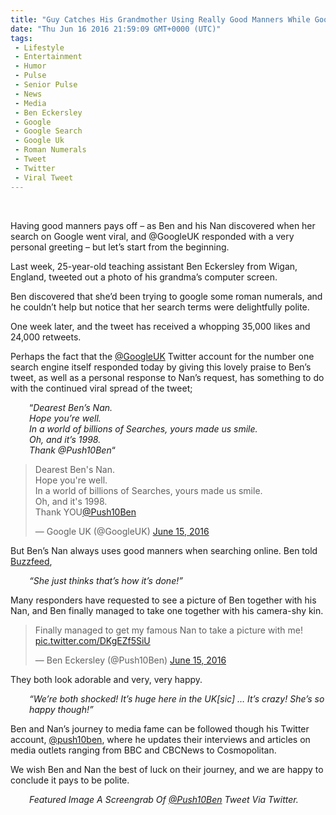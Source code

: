 ```yaml
---
title: "Guy Catches His Grandmother Using Really Good Manners While Googling"
date: "Thu Jun 16 2016 21:59:09 GMT+0000 (UTC)"
tags: 
 - Lifestyle
 - Entertainment
 - Humor
 - Pulse
 - Senior Pulse
 - News
 - Media
 - Ben Eckersley
 - Google
 - Google Search
 - Google Uk
 - Roman Numerals
 - Tweet
 - Twitter
 - Viral Tweet
---
```

<p><!--OffDef--><br>
<!--Ads1--></p><p>Having good manners pays off &#x2013; as Ben and his Nan discovered when her search on Google went viral, and @GoogleUK responded with a very personal greeting &#x2013; but let&#x2019;s start from the beginning.</p><p>Last week, 25-year-old teaching assistant Ben Eckersley from Wigan, England, tweeted out a photo of his grandma&#x2019;s computer screen.</p><p>Ben discovered that she&#x2019;d been trying to google some roman numerals, and he couldn&#x2019;t help but notice that her search terms were delightfully polite.</p><p><script async src="//platform.twitter.com/widgets.js" charset="utf-8"></script></p><p>One week later, and the tweet has received a whopping 35,000 likes and 24,000 retweets.</p><p>Perhaps the fact that the <a href="https://twitter.com/GoogleUK" onclick="__gaTracker(&apos;send&apos;, &apos;event&apos;, &apos;outbound-article&apos;, &apos;https://twitter.com/GoogleUK&apos;, &apos;@GoogleUK&apos;);">@GoogleUK</a> Twitter account for the number one search engine itself responded today by giving this lovely praise to Ben&#x2019;s tweet, as well as a personal response to Nan&#x2019;s request, has something to do with the continued viral spread of the tweet;</p><p style="padding-left: 30px;">&#x201C;<em>Dearest Ben&#x2019;s Nan.</em><br>
<em> Hope you&#x2019;re well.</em><br>
<em> In a world of billions of Searches, yours made us smile.</em><br>
<em> Oh, and it&#x2019;s 1998.</em><br>
<em>Thank @Push10Ben</em>&#x201C;</p><blockquote class="twitter-tweet" data-width="500"><p lang="en" dir="ltr">Dearest Ben&apos;s Nan. <br>Hope you&apos;re well. <br>In a world of billions of Searches, yours made us smile. <br>Oh, and it&apos;s 1998. <br>Thank YOU<a href="https://twitter.com/Push10Ben" onclick="__gaTracker(&apos;send&apos;, &apos;event&apos;, &apos;outbound-article&apos;, &apos;https://twitter.com/Push10Ben&apos;, &apos;@Push10Ben&apos;);">@Push10Ben</a></p>
<p>&#x2014; Google UK (@GoogleUK) <a href="https://twitter.com/GoogleUK/status/743021042822750209" onclick="__gaTracker(&apos;send&apos;, &apos;event&apos;, &apos;outbound-article&apos;, &apos;https://twitter.com/GoogleUK/status/743021042822750209&apos;, &apos;June 15, 2016&apos;);">June 15, 2016</a></p></blockquote><p><script async src="//platform.twitter.com/widgets.js" charset="utf-8"></script></p><p>But Ben&#x2019;s Nan always uses good manners when searching online. Ben&#xA0;told <a href="https://www.buzzfeed.com/bradesposito/pls-google-ty?utm_term=.qrW9O0oKl#.enLMWy9bA" onclick="__gaTracker(&apos;send&apos;, &apos;event&apos;, &apos;outbound-article&apos;, &apos;https://www.buzzfeed.com/bradesposito/pls-google-ty?utm_term=.qrW9O0oKl#.enLMWy9bA&apos;, &apos;Buzzfeed&apos;);">Buzzfeed</a>,</p><p style="padding-left: 30px;"><em>&#x201C;She just thinks that&#x2019;s how it&#x2019;s done!&#x201D;</em></p><p>Many responders have requested to see a picture of Ben together with his Nan, and Ben finally managed to take one together with his camera-shy kin.</p><blockquote class="twitter-tweet" data-width="500"><p lang="en" dir="ltr">Finally managed to get my famous Nan to take a picture with me! <a href="https://t.co/DKgEZf5SiU" onclick="__gaTracker(&apos;send&apos;, &apos;event&apos;, &apos;outbound-article&apos;, &apos;https://t.co/DKgEZf5SiU&apos;, &apos;pic.twitter.com/DKgEZf5SiU&apos;);">pic.twitter.com/DKgEZf5SiU</a></p>
<p>&#x2014; Ben Eckersley (@Push10Ben) <a href="https://twitter.com/Push10Ben/status/743152128286425088" onclick="__gaTracker(&apos;send&apos;, &apos;event&apos;, &apos;outbound-article&apos;, &apos;https://twitter.com/Push10Ben/status/743152128286425088&apos;, &apos;June 15, 2016&apos;);">June 15, 2016</a></p></blockquote><p><script async src="//platform.twitter.com/widgets.js" charset="utf-8"></script></p><p><!--Ads2--></p><p>They both look adorable and very, very happy.</p><p style="padding-left: 30px;"><em>&#x201C;We&#x2019;re both shocked! It&#x2019;s huge here in the UK[sic] &#x2026; It&#x2019;s crazy! She&#x2019;s so happy though!&#x201D;</em></p><p>Ben and Nan&#x2019;s journey to media fame can be followed though his Twitter account,&#xA0;<a href="https://twitter.com/Push10Ben" onclick="__gaTracker(&apos;send&apos;, &apos;event&apos;, &apos;outbound-article&apos;, &apos;https://twitter.com/Push10Ben&apos;, &apos;@push10ben&apos;);">@push10ben</a>, where he updates their interviews and articles on media outlets ranging from BBC and CBCNews to Cosmopolitan.</p><p>We wish Ben and Nan the best of luck on their journey, and we are happy to conclude it pays to be polite.</p><p style="padding-left: 30px;"><em>Featured Image A Screengrab Of <a href="http://twitter.com/Push10Ben/status/743152128286425088/photo/1" onclick="__gaTracker(&apos;send&apos;, &apos;event&apos;, &apos;outbound-article&apos;, &apos;http://twitter.com/Push10Ben/status/743152128286425088/photo/1&apos;, &apos;@Push10Ben&apos;);">@Push10Ben</a> Tweet Via&#xA0;Twitter.</em></p>